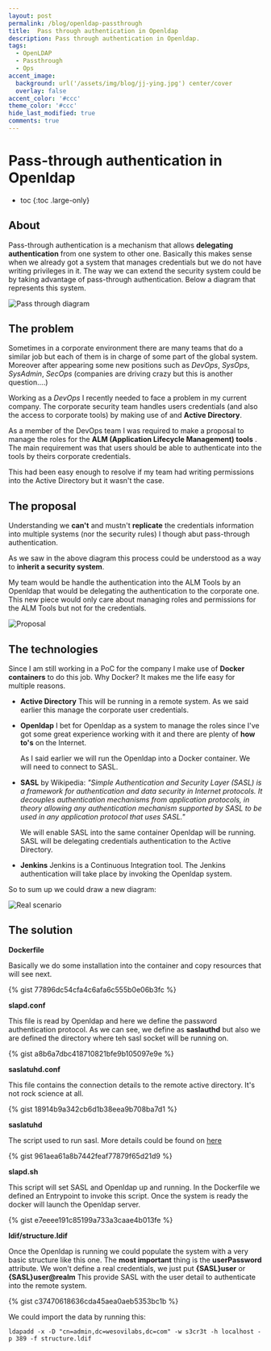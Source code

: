```yaml
---
layout: post
permalink: /blog/openldap-passthrough
title:  Pass through authentication in Openldap
description: Pass through authentication in Openldap.
tags:
  - OpenLDAP
  - Passthrough
  - Ops
accent_image: 
  background: url('/assets/img/blog/jj-ying.jpg') center/cover
  overlay: false
accent_color: '#ccc'
theme_color: '#ccc'
hide_last_modified: true
comments: true
---
```


# Pass-through authentication in Openldap

* toc
{:toc .large-only}

## About 

Pass-through authentication is a  mechanism that allows **delegating authentication** from one system to other one. Basically
this makes sense when we already got a system that manages credentials but we do not have writing privileges in it. The
 way we can extend the security system could be by taking advantage of pass-through authentication. Below a diagram that 
 represents this system.

![Pass through diagram](http://www.wesovilabs.com/assets/images/posts/openldap/pass-through-diagram.png)


## The problem

Sometimes in a corporate environment there are many teams that do a similar job but each of them is in charge of some part
 of the global system. Moreover after appearing some new positions such as *DevOps*, *SysOps*, *SysAdmin*, *SecOps* (companies are driving crazy but this is 
another question....)

Working as a *DevOps* I recently needed to face a problem in my current company. The corporate security team handles 
users credentials (and also the access to corporate tools) by making use of and **Active Directory**. 

As a member of the DevOps team I was required to make a proposal to manage the roles for the **ALM (Application Lifecycle Management) tools** .
The main requirement was that users should  be able to authenticate into the tools by theirs corporate credentials.  

This had been easy enough to resolve if my team had writing permissions into the Active Directory but it wasn't the case. 

## The proposal

Understanding we **can't** and mustn't **replicate** the credentials information into multiple systems (nor the security rules) I though abut
  pass-through authentication. 
  
As we saw in the above diagram this process could be understood as a way to **inherit a security system**. 
  
My team would be handle the authentication into the ALM Tools by an Openldap that would be delegating the authentication
 to the corporate one. This new piece would only care about managing roles and permissions for the ALM Tools but not for the
 credentials.
 
![Proposal](http://www.wesovilabs.com/assets/images/posts/openldap/proposal.png)

## The technologies

Since I am still working in a PoC for the company I make use of **Docker containers** to do this job. Why Docker? It makes me the life easy 
for multiple reasons. 

- **Active Directory**
  This will be running in a remote system. As we said earlier this manage the corporate user credentials.

- **Openldap**
  I bet for Openldap as a system to manage the roles since I've got some great experience working with it and there are plenty of **how to's** on
  the Internet.

  As I said earlier we will run the Openldap into a Docker container. We will need to connect to SASL.

- **SASL**
  by Wikipedia: *"Simple Authentication and Security Layer (SASL) is a framework for authentication and data security in Internet protocols. It decouples authentication mechanisms from application protocols, in theory allowing any authentication mechanism supported by SASL to be used in any application protocol that uses SASL."* 

  We will enable SASL into the same container Openldap will be running.  SASL will be delegating credentials authentication to the Active Directory.

- **Jenkins**
  Jenkins is a Continuous Integration tool. The Jenkins authentication will take place by invoking the Openldap system.


So to sum up we could draw a new diagram:

![Real scenario](http://www.wesovilabs.com/assets/images/posts/openldap/scenario.png)


## The solution

**Dockerfile**

  Basically we do some installation into the container and copy resources that will see next. 

  {% gist 77896dc54cfa4c6afa6c555b0e06b3fc %}
  
  
**slapd.conf**

  This file is read by Openldap and here we define the password authentication protocol. As we can see, we define as **saslauthd**
  but also we are defined the directory where teh sasl socket will be running on.

  {% gist a8b6a7dbc418710821bfe9b105097e9e %}
  
**saslatuhd.conf**
  
  This file contains the connection details to the remote active directory. It's not rock science at all. 
  
  {% gist 18914b9a342cb6d1b38eea9b708ba7d1 %}
  
**saslatuhd**

  The script used to run sasl.  More details could be found on [here](http://www.linuxcommand.org/man_pages/saslauthd8.html9)
  
  {% gist 961aea61a8b7442feaf77879f65d21d9 %}

**slapd.sh**

  This script  will set SASL and Openldap up and running. In the Dockerfile we defined an Entrypoint to invoke this script. Once the system is ready the docker will launch the Openldap server.

  {% gist e7eeee191c85199a733a3caae4b013fe %}

**ldif/structure.ldif**

  Once the Openldap is running we could populate the system with a very basic structure like this one. The **most important**
  thing is the **userPassword** attribute. We won't define a real credentials, we just put **{SASL}user** or **{SASL}user@realm**
  This provide SASL with the user detail to authenticate into the remote system.
  
  {% gist c37470618636cda45aea0aeb5353bc1b %}
  
  We could import the data by running this:
    
    ldapadd -x -D "cn=admin,dc=wesovilabs,dc=com" -w s3cr3t -h localhost -p 389 -f structure.ldif
  
  